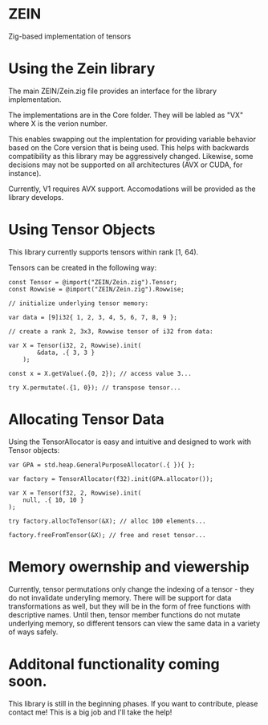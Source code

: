 # ZEIN
Zig-based implementation of tensors

# Using the Zein library

The main ZEIN/Zein.zig file provides an interface for the library implementation.

The implementations are in the Core folder. They will be labled as "VX" where X is the verion number.

This enables swapping out the implentation for providing variable behavior based on the Core version that is being used.
This helps with backwards compatibility as this library may be aggressively changed. Likewise, some decisions may not be supported on all 
architectures (AVX or CUDA, for instance).

Currently, V1 requires AVX support. Accomodations will be provided as the library develops.

# Using Tensor Objects

This library currently supports tensors within rank [1, 64). 

Tensors can be created in the following way:


```zig
const Tensor = @import("ZEIN/Zein.zig").Tensor;
const Rowwise = @import("ZEIN/Zein.zig").Rowwise;

// initialize underlying tensor memory:

var data = [9]i32{ 1, 2, 3, 4, 5, 6, 7, 8, 9 };

// create a rank 2, 3x3, Rowwise tensor of i32 from data:

var X = Tensor(i32, 2, Rowwise).init(
        &data, .{ 3, 3 }
    );    

const x = X.getValue(.{0, 2}); // access value 3...

try X.permutate(.{1, 0}); // transpose tensor...
```

# Allocating Tensor Data
Using the TensorAllocator is easy and intuitive and designed to work with Tensor objects:

```zig
var GPA = std.heap.GeneralPurposeAllocator(.{ }){ };

var factory = TensorAllocator(f32).init(GPA.allocator());

var X = Tensor(f32, 2, Rowwise).init(
    null, .{ 10, 10 }
);

try factory.allocToTensor(&X); // alloc 100 elements...

factory.freeFromTensor(&X); // free and reset tensor...
```

# Memory owernship and viewership
Currently, tensor permutations only change the indexing of a tensor - they do not
invalidate underyling memory. There will be support for data transformations as well,
but they will be in the form of free functions with descriptive names. Until then,
tensor member functions do not mutate underlying memory, so different tensors can
view the same data in a variety of ways safely.

# Additonal functionality coming soon.
This library is still in the beginning phases. If you want to contribute, please
contact me! This is a big job and I'll take the help!
